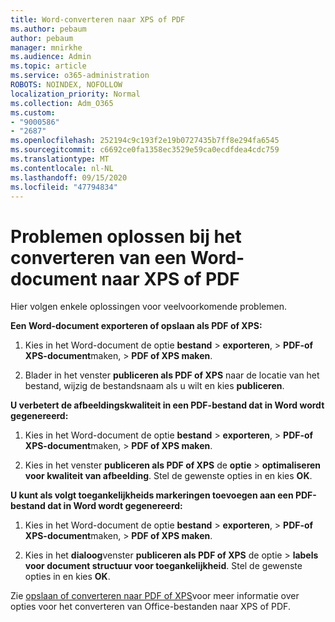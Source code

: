 ```yaml
---
title: Word-converteren naar XPS of PDF
ms.author: pebaum
author: pebaum
manager: mnirkhe
ms.audience: Admin
ms.topic: article
ms.service: o365-administration
ROBOTS: NOINDEX, NOFOLLOW
localization_priority: Normal
ms.collection: Adm_O365
ms.custom:
- "9000586"
- "2687"
ms.openlocfilehash: 252194c9c193f2e19b0727435b7ff8e294fa6545
ms.sourcegitcommit: c6692ce0fa1358ec3529e59ca0ecdfdea4cdc759
ms.translationtype: MT
ms.contentlocale: nl-NL
ms.lasthandoff: 09/15/2020
ms.locfileid: "47794834"
---
```

# <a name="resolve-issues-converting-a-word-document-to-xps-or-pdf"></a>Problemen oplossen bij het converteren van een Word-document naar XPS of PDF

Hier volgen enkele oplossingen voor veelvoorkomende problemen. 

**Een Word-document exporteren of opslaan als PDF of XPS:**

1. Kies in het Word-document de optie **bestand**  >  **exporteren**,  >  **PDF-of XPS-document**maken,  >  **PDF of XPS maken**.

2. Blader in het venster **publiceren als PDF of XPS** naar de locatie van het bestand, wijzig de bestandsnaam als u wilt en kies **publiceren**.

**U verbetert de afbeeldingskwaliteit in een PDF-bestand dat in Word wordt gegenereerd:**

1. Kies in het Word-document de optie **bestand**  >  **exporteren**,  >  **PDF-of XPS-document**maken,  >  **PDF of XPS maken**.

2. Kies in het venster **publiceren als PDF of XPS** de **optie**  >  **optimaliseren voor kwaliteit van afbeelding**. Stel de gewenste opties in en kies **OK**. 

**U kunt als volgt toegankelijkheids markeringen toevoegen aan een PDF-bestand dat in Word wordt gegenereerd:**
 
1. Kies in het Word-document de optie **bestand**  >  **exporteren**,  >  **PDF-of XPS-document**maken,  >  **PDF of XPS maken**.

2. Kies in het **dialoog**venster **publiceren als PDF of XPS** de optie  >  **labels voor document structuur voor toegankelijkheid**. Stel de gewenste opties in en kies **OK**.

Zie [opslaan of converteren naar PDF of XPS](https://support.office.com/article/d85416c5-7d77-4fd6-a216-6f4bf7c7c110)voor meer informatie over opties voor het converteren van Office-bestanden naar XPS of PDF.